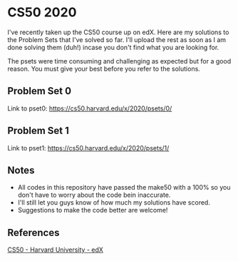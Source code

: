 # CS50 2020
I've recently taken up the CS50 course up on edX. Here are my solutions to the Problem Sets that I've solved so far. I'll upload the rest as soon as I am done solving them (duh!) incase you don't find what you are looking for.

The psets were time consuming and challenging as expected but for a good reason. You must give your best before you refer to the solutions.

Problem Set 0
----------

Link to pset0: https://cs50.harvard.edu/x/2020/psets/0/

Problem Set 1
----------

Link to pset1: https://cs50.harvard.edu/x/2020/psets/1/

Notes
----------

- All codes in this repository have passed the make50 with a 100% so you don't have to worry about the code bein inaccurate.
- I'll still let you guys know of how much my solutions have scored.
- Suggestions to make the code better are welcome!

References
----------
[CS50 - Harvard University - edX](https://courses.edx.org/courses/course-v1:HarvardX+CS50+X/course/)

